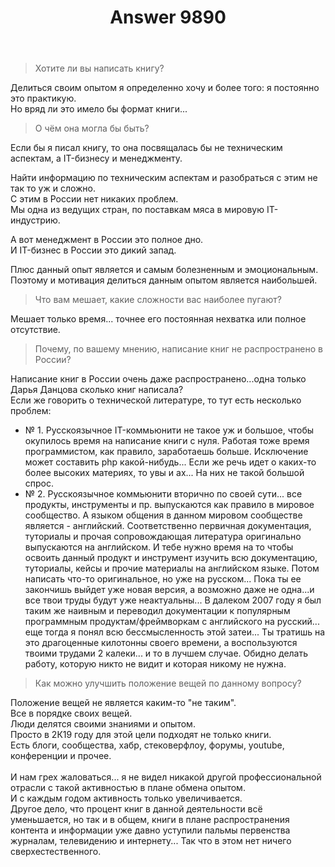 ﻿---
title: "Answer 9890"
se.owner.user_id: 189027
se.owner.display_name: "Михаил Ребров"
se.owner.link: "https://ru.meta.stackoverflow.com/users/189027/%d0%9c%d0%b8%d1%85%d0%b0%d0%b8%d0%bb-%d0%a0%d0%b5%d0%b1%d1%80%d0%be%d0%b2"
se.answer_id: 9890
se.question_id: 9300
se.post_type: answer
se.score: 1
se.is_accepted: False
---
<blockquote>
  <p>Хотите ли вы написать книгу? </p>
</blockquote>

<p>Делиться своим опытом я определенно хочу и более того: я постоянно это практикую.<br/>
Но вряд ли это имело бы формат книги...</p>

<blockquote>
  <p>О чём она могла бы быть?</p>
</blockquote>

<p>Если бы я писал книгу, то она посвящалась бы не техническим аспектам, а IT-бизнесу и менеджменту.<br/></p>

<p>Найти информацию по техническим аспектам и разобраться с этим не так то уж и сложно.<br/>
С этим в России нет никаких проблем.<br/>
Мы одна из ведущих стран, по поставкам мяса в мировую IT-индустрию.<br/></p>

<p>А вот менеджмент в России это полное дно.<br/>
И IT-бизнес в России это дикий запад.<br/></p>

<p>Плюс данный опыт является и самым болезненным и эмоциональным.<br/>
Поэтому и мотивация делиться данным опытом является наибольшей.</p>

<blockquote>
  <p>Что вам мешает, какие сложности вас наиболее пугают?</p>
</blockquote>

<p>Мешает только время... точнее его постоянная нехватка или полное отсутствие.</p>

<blockquote>
  <p>Почему, по вашему мнению, написание книг не распространено в России?</p>
</blockquote>

<p>Написание книг в России очень даже распространено...одна только Дарья Данцова сколько книг написала? <br/>
Если же говорить о технической литературе, то тут есть несколько проблем:</p>

<ul>
<li>№ 1. Русскоязычное IT-коммьюнити не такое уж и большое, чтобы окупилось время на написание книги с нуля. Работая тоже время программистом, как правило, заработаешь больше. Исключение может составить php какой-нибудь... Если же речь идет о каких-то более высоких материях, то увы и ах... На них не такой большой спрос.</li>
<li>№ 2. Русскоязычное коммьюнити вторично по своей сути... все продукты, инструменты и пр. выпускаются как правило в мировое сообщество. А языком общения в данном мировом сообществе является - английский. Соответственно первичная документация, туториалы и прочая сопровождающая литература оригинально выпускаются на английском. И тебе нужно время на то чтобы освоить данный продукт и инструмент изучить всю документацию, туториалы, кейсы и прочие материалы на английском языке. Потом написать что-то оригинальное, но уже на русском... Пока ты ее закончишь выйдет уже новая версия, а возможно даже не одна...и все твои труды будут уже неактуальны... В далеком 2007 году я был таким же наивным и переводил документации к популярным программным продуктам/фреймворкам с английского на русский... еще тогда я понял всю бессмысленность этой затеи... Ты тратишь на это драгоценные килотонны своего времени, а воспользуются твоими трудами 2 калеки... и то в лучшем случае. Обидно делать работу, которую никто не видит и которая никому не нужна.</li>
</ul>

<blockquote>
  <p>Как можно улучшить положение вещей по данному вопросу?</p>
</blockquote>

<p>Положение вещей не является каким-то "не таким".<br/>
Все в порядке своих вещей. <br/>
Люди делятся своими знаниями и опытом.<br/>
Просто в 2К19 году для этой цели подходят не только книги.<br/>
Есть блоги, сообщества, хабр, стековерфлоу, форумы, youtube, конференции и прочее.<br/><br/>
И нам грех жаловаться... я не видел никакой другой профессиональной отрасли с такой активностью в плане обмена опытом.<br/>
И с каждым годом активность только увеличивается.<br/>
Другое дело, что процент книг в данной деятельности всё уменьшается, но так и в общем, книги в плане распространения контента и информации уже давно уступили пальмы первенства журналам, телевидению и интернету... 
Так что в этом нет ничего сверхестественного.</p>
